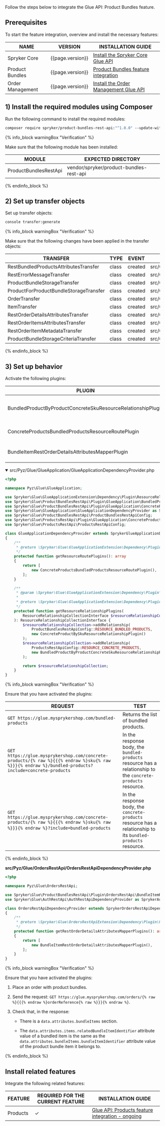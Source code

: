 

Follow the steps below to integrate the Glue API: Product Bundles feature.

## Prerequisites

To start the feature integration, overview and install the necessary features:


| NAME | VERSION | INSTALLATION GUIDE |
| --- | --- | --- |
| Spryker Core | {{page.version}} | [Install the Spryker Core Glue API](/docs/pbc/all/miscellaneous/{{page.version}}/install-and-upgrade/install-glue-api/install-the-spryker-core-glue-api.html) |
| Product Bundles| {{page.version}}| [Product Bundles feature integration](/docs/scos/dev/feature-integration-guides/{{page.version}}/product-bundles-feature-integration.html)|
| Order Management| {{page.version}}| [Install the Order Management Glue API](/docs/pbc/all/order-management-system/{{page.version}}/base-shop/install-and-upgrade/install-glue-api/install-the-order-management-glue-api.html)|

## 1) Install the required modules using Composer

Run the following command to install the required modules:

```bash
composer require spryker/product-bundles-rest-api:"^1.0.0" --update-with-dependencies
```

{% info_block warningBox "Verification" %}

Make sure that the following module has been installed:

| MODULE | EXPECTED DIRECTORY |
| --- | --- |
| ProductBundlesRestApi | vendor/spryker/product-bundles-rest-api |

{% endinfo_block %}  


## 2) Set up transfer objects

Set up transfer objects:

```bash
console transfer:generate
```

{% info_block warningBox "Verification" %}

Make sure that the following changes have been applied in the transfer objects:

| TRANSFER | TYPE | EVENT | PATH |
| --- | --- | --- | --- |
| RestBundledProductsAttributesTransfer | class | created | src/Generated/Shared/Transfer/RestBundledProductsAttributesTransfer |
| RestErrorMessageTransfer| class |created |src/Generated/Shared/Transfer/RestErrorMessageTransfer|
| ProductBundleStorageTransfer| class| created| src/Generated/Shared/Transfer/ProductBundleStorageTransfer|
| ProductForProductBundleStorageTransfer| class| created |src/Generated/Shared/Transfer/ProductForProductBundleStorageTransfer|
| OrderTransfer| class |created |src/Generated/Shared/Transfer/OrderTransfer|
| ItemTransfer| class| created| src/Generated/Shared/Transfer/ItemTransfer|
| RestOrderDetailsAttributesTransfer| class| created |src/Generated/Shared/Transfer/RestOrderDetailsAttributesTransfer|
| RestOrderItemsAttributesTransfer| class| created| src/Generated/Shared/Transfer/RestOrderItemsAttributesTransfer|
| RestOrderItemMetadataTransfer| class |created| src/Generated/Shared/Transfer/RestOrderItemMetadataTransfer|
| ProductBundleStorageCriteriaTransfer |class |created |src/Generated/Shared/Transfer/ProductBundleStorageCriteriaTransfer|

{% endinfo_block %}

## 3) Set up behavior

Activate the following plugins:

| PLUGIN | SPECIFICATION | PREREQUISITES | NAMESPACE |
| --- | --- | --- | --- |
| BundledProductByProductConcreteSkuResourceRelationshipPlugin | Adds the `bundled-products` resource as a relationship to the `concrete-products` resource by product concrete `sku`. | None | Spryker\Glue\ProductBundlesRestApi\Plugin\GlueApplication |
|ConcreteProductsBundledProductsResourceRoutePlugin| Provides the `bundled-products` resource route with `concrete-products` as a parent resource. |None |Spryker\Glue\ProductBundlesRestApi\Plugin\GlueApplication|
| BundleItemRestOrderDetailsAttributesMapperPlugin |Maps the additional information from`OrderTransfer` to `RestOrderDetailsAttributesTransfer`. |None |Spryker\Glue\ProductBundlesRestApi\Plugin\OrdersRestApi|

<details open>
<summary markdown='span'>src/Pyz/Glue/GlueApplication/GlueApplicationDependencyProvider.php</summary>

```php
<?php

namespace Pyz\Glue\GlueApplication;

use Spryker\Glue\GlueApplicationExtension\Dependency\Plugin\ResourceRelationshipCollectionInterface;
use Spryker\Glue\ProductBundlesRestApi\Plugin\GlueApplication\BundledProductByProductConcreteSkuResourceRelationshipPlugin;
use Spryker\Glue\ProductBundlesRestApi\Plugin\GlueApplication\ConcreteProductsBundledProductsResourceRoutePlugin;
use Spryker\Glue\GlueApplication\GlueApplicationDependencyProvider as SprykerGlueApplicationDependencyProvider;
use Spryker\Glue\ProductBundlesRestApi\ProductBundlesRestApiConfig;
use Spryker\Glue\ProductsRestApi\Plugin\GlueApplication\ConcreteProductBySkuResourceRelationshipPlugin;
use Spryker\Glue\ProductsRestApi\ProductsRestApiConfig;

class GlueApplicationDependencyProvider extends SprykerGlueApplicationDependencyProvider
{
    /**
     * @return \Spryker\Glue\GlueApplicationExtension\Dependency\Plugin\ResourceRoutePluginInterface[]
     */
    protected function getResourceRoutePlugins(): array
    {
        return [
            new ConcreteProductsBundledProductsResourceRoutePlugin(),
        ];
    }

    /**
     * @param \Spryker\Glue\GlueApplicationExtension\Dependency\Plugin\ResourceRelationshipCollectionInterface $resourceRelationshipCollection
     *
     * @return \Spryker\Glue\GlueApplicationExtension\Dependency\Plugin\ResourceRelationshipCollectionInterface
     */
    protected function getResourceRelationshipPlugins(
        ResourceRelationshipCollectionInterface $resourceRelationshipCollection
    ): ResourceRelationshipCollectionInterface {
        $resourceRelationshipCollection->addRelationship(
            ProductBundlesRestApiConfig::RESOURCE_BUNDLED_PRODUCTS,
            new ConcreteProductBySkuResourceRelationshipPlugin()
        );
        $resourceRelationshipCollection->addRelationship(
            ProductsRestApiConfig::RESOURCE_CONCRETE_PRODUCTS,
            new BundledProductByProductConcreteSkuResourceRelationshipPlugin()
        );

        return $resourceRelationshipCollection;
    }
}
```
</details>

{% info_block warningBox "Verification" %}

Ensure that you have activated the plugins:

| REQUEST | TEST |
| --- | --- |
| `GET https://glue.mysprykershop.com/bundled-products` | Returns the list of bundled products. |
| `GET https://glue.mysprykershop.com/concrete-products/{% raw %}{{{% endraw %}sku{% raw %}}}{% endraw %}/bundled-products?include=concrete-products` |In the response body, the `bundled-products` resource has a relationship to the `concrete-products` resource.|
|`GET https://glue.mysprykershop.com/concrete-products/{% raw %}{{{% endraw %}sku{% raw %}}}{% endraw %}?include=bundled-products`  |In the response body, the `concrete-products` resource has a relationship to its `bundled-products` resource.|

{% endinfo_block %}

**src/Pyz/Glue/OrdersRestApi/OrdersRestApiDependencyProvider.php**

```php
<?php

namespace Pyz\Glue\OrdersRestApi;

use Spryker\Glue\ProductBundlesRestApi\Plugin\OrdersRestApi\BundleItemRestOrderDetailsAttributesMapperPlugin;
use Spryker\Glue\AuthRestApi\AuthRestApiDependencyProvider as SprykerAuthRestApiDependencyProvider;

class OrdersRestApiDependencyProvider extends SprykerOrdersRestApiDependencyProvider
{
    /**
     * @return \Spryker\Glue\OrdersRestApiExtension\Dependency\Plugin\RestOrderDetailsAttributesMapperPluginInterface[]
     */
    protected function getRestOrderDetailsAttributesMapperPlugins(): array
    {
        return [
            new BundleItemRestOrderDetailsAttributesMapperPlugin(),
        ];
    }
}
```

{% info_block warningBox "Verification" %}

Ensure that you have activated the plugins:

1.  Place an order with product bundles.

2.  Send the request: `GET https://glue.mysprykershop.com/orders/{% raw %}{{{% endraw %}orderReference{% raw %}}}{% endraw %}`.

3.  Check that, in the response:

    *   There is a `data.attributes.bundleItems` section.

    *   The `data.attributes.items.relatedBundleItemIdentifier` attribute value of a bundled item is the same as the `data.attributes.bundleItems.bundleItemIdentifier` attribute value of the product bundle item it belongs to.

{% endinfo_block %}


## Install related features

Integrate the following related features:

| FEATURE | REQUIRED FOR THE CURRENT FEATURE | INSTALLATION GUIDE |
| --- | --- | --- |
| Products  | ✓ | [Glue API: Products feature integration - ongoing](/docs/scos/dev/feature-integration-guides/{{page.version}}/glue-api/glue-api-product-feature-integration.html) |

